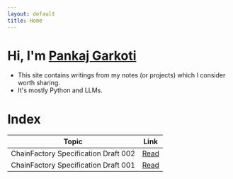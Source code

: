 ```yaml
---
layout: default
title: Home
---
```


# Hi, I'm [Pankaj Garkoti](http://github.com/pankajgarkoti)

- This site contains writings from my notes (or projects) which I consider worth sharing.
- It's mostly Python and LLMs.

# Index

| Topic                              | Link                          |
|------------------------------------|-------------------------------|
| ChainFactory Specification Draft 002 | [Read](/chain_factory_spec_002) |
| ChainFactory Specification Draft 001 | [Read](/chain_factory_spec_001) |

